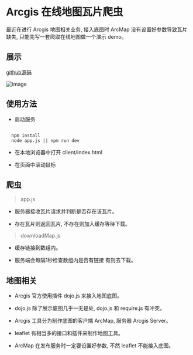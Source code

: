 # Arcgis 在线地图瓦片爬虫

最近在进行 Arcgis 地图相关业务, 接入底图时 ArcMap 没有设置好参数导致瓦片缺失, 只能先写一套爬取在线地图做一个演示 demo。

## 展示
[github源码](https://github.com/buildlove/grap-map-tiles)

![image](https://github.com/buildlove/grap-map-tiles/blob/master/images/image.png)

## 使用方法

* 启动服务

```

  npm install
  node app.js || npm run dev

```

* 在本地浏览器中打开 client/index.html

* 在页面中滚动鼠标

## 爬虫

> app.js

* 服务器接收瓦片请求并判断是否存在该瓦片。

* 存在瓦片则返回瓦片, 不存在则加入缓存等待下载。

> downloadMap.js

* 缓存链接到数组内。

* 服务端会每隔1秒检查数组内是否有链接 有则去下载。

## 地图相关

* Arcgis 官方使用插件 dojo.js 来接入地图底图。

* dojo.js 除了展示底图几乎一无是处, dojo.js 和 require.js 有冲突。

* Arcgis 工具分为制作底图的客户端 ArcMap, 服务器 Arcgis Server。

* leaflet 有相当多的接口和插件来制作地图工具。

* ArcMap 在发布服务时一定要设置好参数, 不然 leaflet 不能接入底图。


